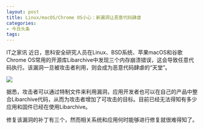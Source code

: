 ```yaml
---
layout: post
title: Linux/macOS/Chrome OS小心：新漏洞让恶意代码肆虐
categories:
- 今日头条
tags:
---
```

IT之家讯 近日，思科安全研究人员在Linux、BSD系统、苹果macOS和谷歌Chrome OS常用的开源库Libarchive中发现三个内存崩溃错误，这会导致任意代码执行。该漏洞一旦被攻击者利用，则会成为恶意代码肆虐的“天堂”。

![](http://p1.pstatp.com/large/95300034eb08834b89a)

据悉，攻击者可以通过特制文件来利用漏洞，应用开发者也可以在自己的产品中整合Libarchive代码，从而为攻击者增加了可攻击的目标。目前已经无法得知有多少应用和固件已经在使用Libarchive。

修复该漏洞的补丁有三个，然而相关系统和应用何时能够进行修复就很难得知了。